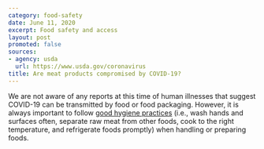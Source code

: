 ```yaml
---
category: food-safety
date: June 11, 2020
excerpt: Food safety and access
layout: post
promoted: false
sources:
- agency: usda
  url: https://www.usda.gov/coronavirus
title: Are meat products compromised by COVID-19?
---
```


We are not aware of any reports at this time of human illnesses that suggest COVID-19 can be transmitted by food or food packaging. However, it is always important to follow [good hygiene practices](https://www.foodsafety.gov/keep-food-safe/4-steps-to-food-safety) (i.e., wash hands and surfaces often, separate raw meat from other foods, cook to the right temperature, and refrigerate foods promptly) when handling or preparing foods.
